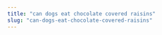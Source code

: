 ```yaml
---
title: "can dogs eat chocolate covered raisins"
slug: "can-dogs-eat-chocolate-covered-raisins"
---
```



